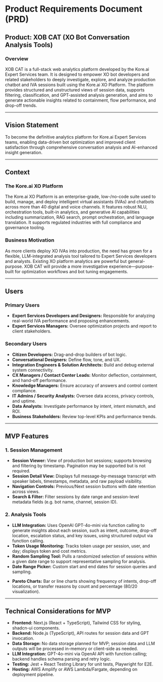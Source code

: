 # Product Requirements Document (PRD)

## Product: XOB CAT (XO Bot Conversation Analysis Tools)

### Overview

XOB CAT is a full-stack web analytics platform developed by the Kore.ai Expert Services team. It is designed to empower XO bot developers and related stakeholders to deeply investigate, explore, and analyze production chatbot and IVA sessions built using the Kore.ai XO Platform. The platform provides structured and unstructured views of session data, supports filtering, classification, and GPT-assisted analysis generation, and aims to generate actionable insights related to containment, flow performance, and drop-off trends.

---

## Vision Statement

To become the definitive analytics platform for Kore.ai Expert Services teams, enabling data-driven bot optimization and improved client satisfaction through comprehensive conversation analysis and AI-enhanced insight generation.

---

## Context

### The Kore.ai XO Platform

The Kore.ai XO Platform is an enterprise-grade, low-/no-code suite used to build, manage, and deploy intelligent virtual assistants (IVAs) and chatbots across more than 40 digital and voice channels. It features robust NLU, orchestration tools, built-in analytics, and generative AI capabilities including summarization, RAG search, prompt orchestration, and language translation. It supports regulated industries with full compliance and governance tooling.

### Business Motivation

As more clients deploy XO IVAs into production, the need has grown for a flexible, LLM-integrated analysis tool tailored to Expert Services developers and analysts. Existing XO platform analytics are powerful but general-purpose. XOB CAT will provide a more investigative experience—purpose-built for optimization workflows and bot tuning engagements.

---

## Users

### Primary Users

- **Expert Services Developers and Designers:** Responsible for analyzing real-world IVA performance and proposing enhancements.
- **Expert Services Managers:** Oversee optimization projects and report to client stakeholders.

### Secondary Users

- **Citizen Developers:** Drag-and-drop builders of bot logic.
- **Conversational Designers:** Define flow, tone, and UX.
- **Integration Engineers & Solution Architects:** Build and debug external system connectivity.
- **CX Managers / Contact Center Leads:** Monitor deflection, containment, and hand-off performance.
- **Knowledge Managers:** Ensure accuracy of answers and control content compliance.
- **IT Admins / Security Analysts:** Oversee data access, privacy controls, and uptime.
- **Data Analysts:** Investigate performance by intent, intent mismatch, and ROI.
- **Business Stakeholders:** Review top-level KPIs and performance trends.

---

## MVP Features

### 1. Session Management

- **Session Viewer:** View of production bot sessions; supports browsing and filtering by timestamp. Pagination may be supported but is not required.
- **Session Detail View:** Displays full message-by-message transcript with speaker labels, timestamps, metadata, and raw payload visibility.
- **Navigation Controls:** Previous/Next session buttons with date retention across views.
- **Search & Filter:** Filter sessions by date range and session-level metadata fields (e.g. bot name, channel, session ID).

### 2. Analysis Tools

- **LLM Integration:** Uses OpenAI GPT-4o-mini via function calling to generate insights about each session, such as intent, outcome, drop-off location, escalation status, and key issues, using structured output via function calling.
- **Token Usage Monitoring:** Tracks token usage per session, user, and day; displays token and cost metrics.
- **Random Sampling Tool:** Pulls a randomized selection of sessions within a given date range to support representative sampling for analysis.
- **Date Range Picker:** Custom start and end dates for session queries and sampling.

* **Pareto Charts:** Bar or line charts showing frequency of intents, drop-off locations, or transfer reasons by count and percentage (80/20 visualization).

---

## Technical Considerations for MVP

- **Frontend:** Next.js (React + TypeScript), Tailwind CSS for styling, shadcn-ui components.
- **Backend:** Node.js (TypeScript), API routes for session data and GPT invocation.
- **Data Storage:** No data storage planned for MVP; session data and LLM outputs will be processed in-memory or client-side as needed.
- **LLM Integration:** GPT-4o-mini via OpenAI API with function calling; backend handles schema parsing and retry logic.
- **Testing:** Jest + React Testing Library for unit tests, Playwright for E2E.
- **Hosting:** AWS Amplify or AWS Lambda/Fargate, depending on deployment pipeline.